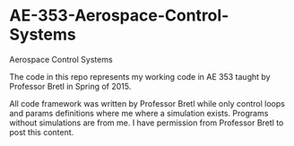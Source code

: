 # AE-353-Aerospace-Control-Systems
Aerospace Control Systems

The code in this repo represents my working code in AE 353 taught by Professor Bretl in Spring of 2015. 

All code framework was written by Professor Bretl while only control loops and params definitions where me where a simulation exists. Programs without simulations are from me. I have permission from Professor Bretl to post this content. 

